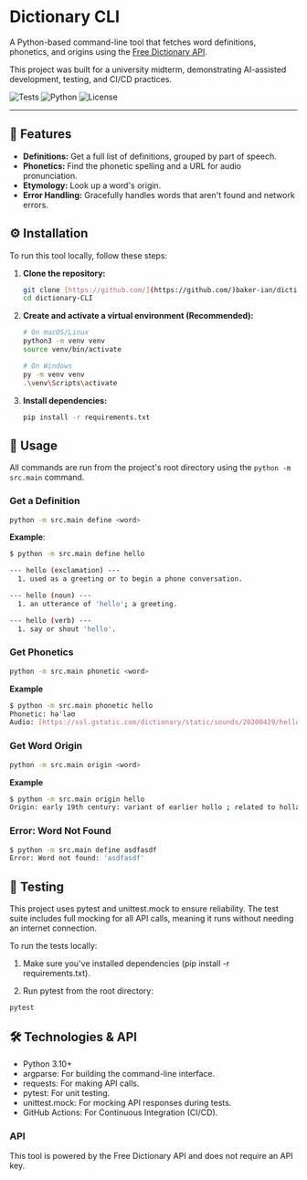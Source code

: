 # Dictionary CLI

A Python-based command-line tool that fetches word definitions, phonetics, and origins using the [Free Dictionary API](https://dictionaryapi.dev/).

This project was built for a university midterm, demonstrating AI-assisted development, testing, and CI/CD practices.

![Tests](https://github.com/baker-ian/dictionary-CLI/workflows/Tests/badge.svg)
![Python](https://img.shields.io/badge/python-3.10+-blue.svg)
![License](https://img.shields.io/badge/license-MIT-green.svg)

---

## 🌟 Features
* **Definitions:** Get a full list of definitions, grouped by part of speech.
* **Phonetics:** Find the phonetic spelling and a URL for audio pronunciation.
* **Etymology:** Look up a word's origin.
* **Error Handling:** Gracefully handles words that aren't found and network errors.

## ⚙️ Installation

To run this tool locally, follow these steps:

1.  **Clone the repository:**
    ```bash
    git clone [https://github.com/](https://github.com/)baker-ian/dictionary-CLI.git
    cd dictionary-CLI
    ```

2.  **Create and activate a virtual environment (Recommended):**
    ```bash
    # On macOS/Linux
    python3 -m venv venv
    source venv/bin/activate
    
    # On Windows
    py -m venv venv
    .\venv\Scripts\activate
    ```

3.  **Install dependencies:**
    ```bash
    pip install -r requirements.txt
    ```

## 🚀 Usage

All commands are run from the project's root directory using the `python -m src.main` command.

### Get a Definition
```bash
python -m src.main define <word>
```
**Example**:
```bash
$ python -m src.main define hello

--- hello (exclamation) ---
  1. used as a greeting or to begin a phone conversation.

--- hello (noun) ---
  1. an utterance of 'hello'; a greeting.

--- hello (verb) ---
  1. say or shout 'hello'.
```

### Get Phonetics
```bash
python -m src.main phonetic <word>
```
**Example**
```bash
$ python -m src.main phonetic hello
Phonetic: həˈləʊ
Audio: [https://ssl.gstatic.com/dictionary/static/sounds/20200429/hello--_gb_1.mp3](https://ssl.gstatic.com/dictionary/static/sounds/20200429/hello--_gb_1.mp3)
```

### Get Word Origin
```bash
python -m src.main origin <word>
```
**Example**
```bash
$ python -m src.main origin hello
Origin: early 19th century: variant of earlier hollo ; related to holla.
```

### Error: Word Not Found
```bash
$ python -m src.main define asdfasdf
Error: Word not found: 'asdfasdf'
```

## 🧪 Testing
This project uses pytest and unittest.mock to ensure reliability. The test suite includes full mocking for all API calls, meaning it runs without needing an internet connection.

To run the tests locally:

1. Make sure you've installed dependencies (pip install -r requirements.txt).

2. Run pytest from the root directory:
```bash
pytest
```

## 🛠️ Technologies & API

* Python 3.10+
* argparse: For building the command-line interface.
* requests: For making API calls.
* pytest: For unit testing.
* unittest.mock: For mocking API responses during tests.
* GitHub Actions: For Continuous Integration (CI/CD).

### API
This tool is powered by the Free Dictionary API and does not require an API key.